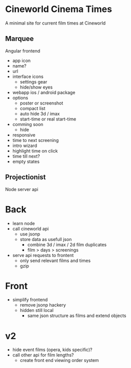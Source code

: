 # Cineworld Cinema Times

A minimal site for current film times at Cineworld



## Marquee

Angular frontend

- app icon
- name?
- url
- interface icons
	- settings gear
	- hide/show eyes
- webapp ios / android package
- options
	- poster or screenshot
	- compact list
	- auto hide 3d / imax
	- start-time or real start-time
- comming soon
	- hide
- responsive
- time to next screening
- intro wizard
- highlight time on click
- time till next? 
- empty states


## Projectionist 

Node server api

# Back

- learn node 
- call cineworld api
	- use jsonp
	- store data as usefull json
		- combine 3d / imax / 2d film duplicates
		- film > days > screenings
- serve api requests to frontent
	- only send relevant films and times
	- gzip

# Front

- simplify frontend
	- remove jsonp hackery
	- hidden still local
		- same json structure as films and extend objects

# v2 

- hide event films (opera, kids specific)?
- call other api for film lengths?
	- create front end viewing order system 
